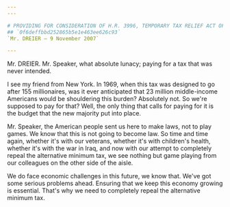 ```yaml
---
---

# PROVIDING FOR CONSIDERATION OF H.R. 3996, TEMPORARY TAX RELIEF ACT OF
## `0f6deffbbd252865b5e1e463ee626c93`
`Mr. DREIER — 9 November 2007`

---
```



Mr. DREIER. Mr. Speaker, what absolute lunacy; paying for a tax that 
was never intended.

I see my friend from New York. In 1969, when this tax was designed to 
go after 155 millionaires, was it ever anticipated that 23 million 
middle-income Americans would be shouldering this burden? Absolutely 
not. So we're supposed to pay for that? Well, the only thing that calls 
for paying for it is the budget that the new majority put into place.

Mr. Speaker, the American people sent us here to make laws, not to 
play games. We know that this is not going to become law. So time and 
time again, whether it's with our veterans, whether it's with 
children's health, whether it's with the war in Iraq, and now with our 
attempt to completely repeal the alternative minimum tax, we see 
nothing but game playing from our colleagues on the other side of the 
aisle.

We do face economic challenges in this future, we know that. We've 
got some serious problems ahead. Ensuring that we keep this economy 
growing is essential. That's why we need to completely repeal the 
alternative minimum tax.